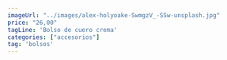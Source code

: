 ```yaml
---
imageUrl: "../images/alex-holyoake-SwmgzV_-SSw-unsplash.jpg"
price: "26,00"
tagLine: 'Bolso de cuero crema'
categories: ["accesorios"]
tag: 'bolsos'
---
```

